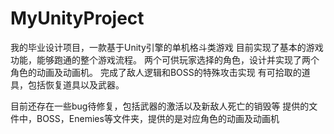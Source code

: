 # MyUnityProject
我的毕业设计项目，一款基于Unity引擎的单机格斗类游戏
目前实现了基本的游戏功能，能够跑通的整个游戏流程。
两个可供玩家选择的角色，设计并实现了两个角色的动画及动画机。
完成了敌人逻辑和BOSS的特殊攻击实现
有可拾取的道具，包括恢复道具以及武器。




目前还存在一些bug待修复，包括武器的激活以及新敌人死亡的销毁等
提供的文件中，BOSS，Enemies等文件夹，提供的是对应角色的动画及动画机

